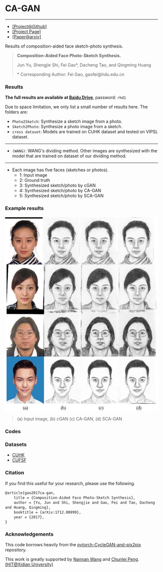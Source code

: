 # CA-GAN

------

- [[Project@Github]](https://github.com/fei-hdu/ca-gan/) 
- [[Project Page]](https://fei-hdu.github.io/ca-gan/)
- [[Paper@arxiv\]](https://arxiv.org/abs/1712.00899)

Results of composition-aided face sketch-photo synthesis.

> **Composition-Aided Face Photo-Sketch Synthesis.**
>
> Jun Yu,  Shengjie Shi, Fei Gao*, Dacheng Tao, and Qingming Huang
>
> \* Corresponding Author: Fei Gao, gaofei\@hdu.edu.cn

### Results

**The full results are available at [Baidu Drive](https://pan.baidu.com/s/1PnzNYdwl6Cd2V5gg00ehQQ)**, password: `rhd1`

Due to space limitation, we only list a small number of results here.  The folders are:

- `Photo2Sketch`: Synthesize a sketch image from a photo.
- `Sketch2Photo`: Synthesize a photo image from a sketch.
- `cross dataset`: Models are trained on CUHK dataset and tested on VIPSL dataset.

------

- `(WANG)`: WANG's dividing method. Other images are synthesized with the  model that are trained on dataset of our dividing method. 

------

- Each image has five faces (sketches or photos). 
  - 1: Input image
  - 2: Ground truth
  - 3: Synthesized sketch/photo by cGAN
  - 4: Synthesized sketch/photo by CA-GAN
  - 5: Synthesized sketch/photo by SCA-GAN

### Example results

[![img](Examples/fig_celeb_sketch.jpg)](Examples/fig_celeb_sketch.jpg)

> (a) Input image, (b) cGAN (c)  CA-GAN, (d) SCA-GAN



###  Codes



### Datasets

- [CUHK](http://mmlab.ie.cuhk.edu.hk/archive/facesketch.html)
- [CUFSF](http://mmlab.ie.cuhk.edu.hk/archive/cufsf/index.html)

### Citation

If you find this useful for your research, please use the following.

```
@article{gao2017ca-gan,
	title = {Composition-Aided Face Photo-Sketch Synthesis},
	author = {Yu, Jun and Shi, Shengjie and Gao, Fei and Tao, Dacheng and Huang, Qingming},
	booktitle = {arXiv:1712.00899},
	year = {2017},
}
```

### Acknowledgements

This code borrows heavily from the [pytorch-CycleGAN-and-pix2pix](https://github.com/junyanz/pytorch-CycleGAN-and-pix2pix) repository.

This work is greatly supported by [Nannan Wang](http://www.ihitworld.com/) and [Chunlei Peng](http://chunleipeng.com/). [ (HIT@Xidian University)](http://www.ihitworld.com/)
